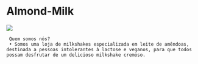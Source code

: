 # Almond-Milk
 <img src="https://media0.giphy.com/media/v1.Y2lkPTc5MGI3NjExaHJoc2hobnQwcDU1c3Q0Ym96bTZ5YWc0c2UwMnVuY2JoYWxscnIwdCZlcD12MV9pbnRlcm5hbF9naWZfYnlfaWQmY3Q9Zw/wWqNvAsEJhjyM/giphy.gif">

     Quem somos nós?
     • Somos uma loja de milkshakes especializada em leite de amêndoas, destinada a pessoas intolerantes à lactose e veganos, para que todos possam desfrutar de um delicioso milkshake cremoso.
